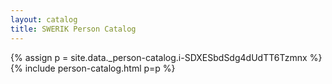 ```yaml
---
layout: catalog
title: SWERIK Person Catalog
---
```

{% assign p = site.data._person-catalog.i-SDXESbdSdg4dUdTT6Tzmnx %}
{% include person-catalog.html p=p %}

